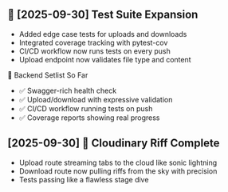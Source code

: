 ## 🧪 [2025-09-30] Test Suite Expansion

- Added edge case tests for uploads and downloads
- Integrated coverage tracking with pytest-cov
- CI/CD workflow now runs tests on every push
- Upload endpoint now validates file type and content

🎤 Backend Setlist So Far
- ✅ Swagger-rich health check
- ✅ Upload/download with expressive validation
- ✅ CI/CD workflow running tests on push
- ✅ Coverage reports showing real progress

## [2025-09-30] 🎸 Cloudinary Riff Complete
- Upload route streaming tabs to the cloud like sonic lightning
- Download route now pulling riffs from the sky with precision
- Tests passing like a flawless stage dive
